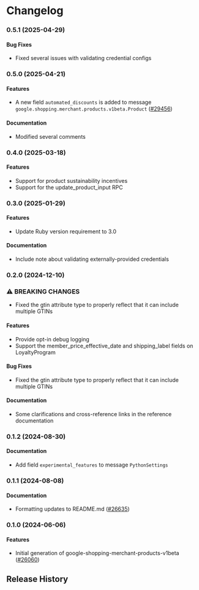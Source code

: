 # Changelog

### 0.5.1 (2025-04-29)

#### Bug Fixes

* Fixed several issues with validating credential configs 

### 0.5.0 (2025-04-21)

#### Features

* A new field `automated_discounts` is added to message `google.shopping.merchant.products.v1beta.Product` ([#29456](https://github.com/googleapis/google-cloud-ruby/issues/29456)) 
#### Documentation

* Modified several comments 

### 0.4.0 (2025-03-18)

#### Features

* Support for product sustainability incentives 
* Support for the update_product_input RPC 

### 0.3.0 (2025-01-29)

#### Features

* Update Ruby version requirement to 3.0 
#### Documentation

* Include note about validating externally-provided credentials 

### 0.2.0 (2024-12-10)

### ⚠ BREAKING CHANGES

* Fixed the gtin attribute type to properly reflect that it can include multiple GTINs

#### Features

* Provide opt-in debug logging 
* Support the member_price_effective_date and shipping_label fields on LoyaltyProgram 
#### Bug Fixes

* Fixed the gtin attribute type to properly reflect that it can include multiple GTINs 
#### Documentation

* Some clarifications and cross-reference links in the reference documentation 

### 0.1.2 (2024-08-30)

#### Documentation

* Add field `experimental_features` to message `PythonSettings` 

### 0.1.1 (2024-08-08)

#### Documentation

* Formatting updates to README.md ([#26635](https://github.com/googleapis/google-cloud-ruby/issues/26635)) 

### 0.1.0 (2024-06-06)

#### Features

* Initial generation of google-shopping-merchant-products-v1beta ([#26060](https://github.com/googleapis/google-cloud-ruby/issues/26060)) 

## Release History

